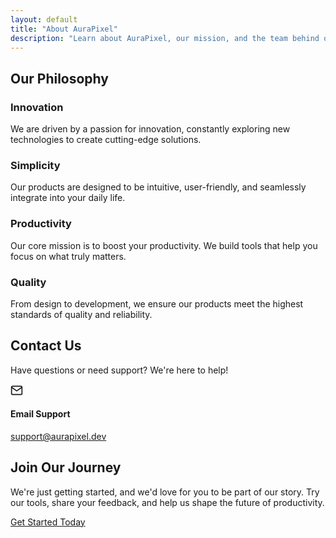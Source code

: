 ```yaml
---
layout: default
title: "About AuraPixel"
description: "Learn about AuraPixel, our mission, and the team behind our innovative SaaS solutions."
---
```


<section class="about-section">
  <div class="container">
    <section id="philosophy" class="features">
      <h2>Our Philosophy</h2>
      <div class="feature-grid">
          <div class="feature-item">
              <h3>Innovation</h3>
              <p>We are driven by a passion for innovation, constantly exploring new technologies to create cutting-edge solutions.</p>
          </div>
          <div class="feature-item">
              <h3>Simplicity</h3>
              <p>Our products are designed to be intuitive, user-friendly, and seamlessly integrate into your daily life.</p>
          </div>
          <div class="feature-item">
              <h3>Productivity</h3>
              <p>Our core mission is to boost your productivity. We build tools that help you focus on what truly matters.</p>
          </div>
          <div class="feature-item">
              <h3>Quality</h3>
              <p>From design to development, we ensure our products meet the highest standards of quality and reliability.</p>
          </div>
      </div>
    </section>
  </div>
</section>

<section class="contact-section">
  <div class="container">
    <h2>Contact Us</h2>
    <p>Have questions or need support? We're here to help!</p>
    <div class="contact-method">
      <div class="icon">
        <svg xmlns="http://www.w3.org/2000/svg" width="20" height="20" viewBox="0 0 24 24" fill="none" stroke="currentColor" stroke-width="2" stroke-linecap="round" stroke-linejoin="round"><path d="M4 4h16c1.1 0 2 .9 2 2v12c0 1.1-.9 2-2 2H4c-1.1 0-2-.9-2-2V6c0-1.1.9-2 2-2z"></path><polyline points="22,6 12,13 2,6"></polyline></svg>
      </div>
      <div class="details">
        <h4>Email Support</h4>
        <p><a href="mailto:support@aurapixel.dev">support@aurapixel.dev</a></p>
      </div>
    </div>
  </div>
</section>

<section class="cta-section">
  <div class="container">
    <h2>Join Our Journey</h2>
    <p>We're just getting started, and we'd love for you to be part of our story. Try our tools, share your feedback, and help us shape the future of productivity.</p>
    <a href="#" class="btn btn-lg">Get Started Today</a>
  </div>
</section>
